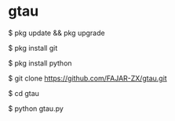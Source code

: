 # gtau 


$ pkg update && pkg upgrade 


$ pkg install git 


$ pkg install python 


$ git clone https://github.com/FAJAR-ZX/gtau.git

$ cd gtau 


$ python gtau.py

